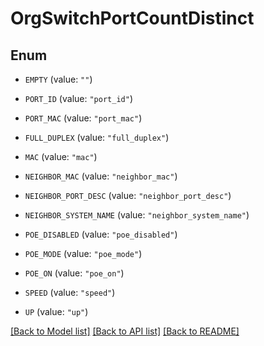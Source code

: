 # OrgSwitchPortCountDistinct

## Enum


* `EMPTY` (value: `""`)

* `PORT_ID` (value: `"port_id"`)

* `PORT_MAC` (value: `"port_mac"`)

* `FULL_DUPLEX` (value: `"full_duplex"`)

* `MAC` (value: `"mac"`)

* `NEIGHBOR_MAC` (value: `"neighbor_mac"`)

* `NEIGHBOR_PORT_DESC` (value: `"neighbor_port_desc"`)

* `NEIGHBOR_SYSTEM_NAME` (value: `"neighbor_system_name"`)

* `POE_DISABLED` (value: `"poe_disabled"`)

* `POE_MODE` (value: `"poe_mode"`)

* `POE_ON` (value: `"poe_on"`)

* `SPEED` (value: `"speed"`)

* `UP` (value: `"up"`)


[[Back to Model list]](../README.md#documentation-for-models) [[Back to API list]](../README.md#documentation-for-api-endpoints) [[Back to README]](../README.md)


